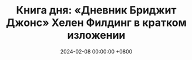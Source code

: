 ---
title: "Книга дня: «Дневник Бриджит Джонс» Хелен Филдинг в кратком изложении"
description: >-
  Узнайте, почему "Дневник Бриджит Джонс" Хелен Филдинг — культовый роман 90-х! Смешные приключения Бриджит в любви, карьере и самосовершенствовании ждут вас.
date: 2024-02-08 00:00:00 +0800
categories: [Мышление, Конспекты-книг]
tags:
  [
    дневник-бриджит-джонс,
    хелен-филдинг,
    романтическая-комедия,
    юмор,
    современная-классика,
    женский-роман,
    саморазвитие,
    любовь,
    карьера,
    дружба,
    британская-литература,
    90-е,
    личный-дневник,
    баланс-работы-и-жизни,
    новогодние-цели
  ]
image: 
alt: Обложка книги Дневник Бриджит Джонс Хелен Филдинг
fallback:
  - 
  - 
---
